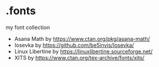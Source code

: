 # .fonts
my font collection

 - Asana Math by https://www.ctan.org/pkg/asana-math/
 - Iosevka by https://github.com/be5invis/Iosevka/
 - Linux Libertine by https://linuxlibertine.sourceforge.net/
 - XITS by https://www.ctan.org/tex-archive/fonts/xits/

